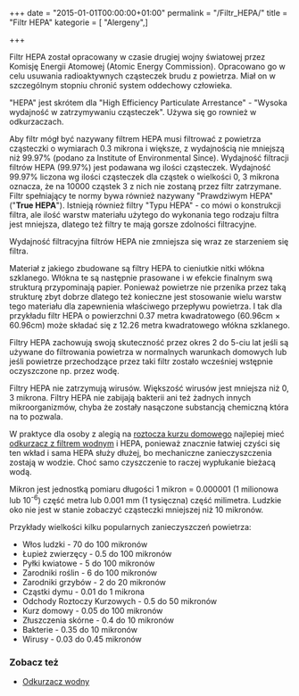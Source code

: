 +++
date = "2015-01-01T00:00:00+01:00"
permalink = "/Filtr_HEPA/"
title = "Filtr HEPA"
kategorie = [ "Alergeny",]

+++

Filtr HEPA został opracowany w czasie drugiej wojny światowej przez Komisję Energii Atomowej (Atomic Energy Commission). Opracowano go w celu usuwania radioaktywnych cząsteczek brudu z powietrza. Miał on w szczególnym stopniu chronić system oddechowy człowieka.

"HEPA" jest skrótem dla "High Efficiency Particulate Arrestance" - "Wysoka wydajność w zatrzymywaniu cząsteczek". Używa się go rownież w odkurzaczach.

Aby filtr mógł być nazywany filtrem HEPA musi filtrować z powietrza cząsteczki o wymiarach 0.3 mikrona i większe, z wydajnością nie mniejszą niż 99.97% (podano za Institute of Environmental Since). Wydajność filtracji filtrów HEPA (99.97%) jest podawana wg ilości cząsteczek. Wydajność 99.97% liczona wg ilości cząsteczek dla cząstek o wielkości 0, 3 mikrona oznacza, że na 10000 cząstek 3 z nich nie zostaną przez filtr zatrzymane. Filtr spełniający te normy bywa również nazywany "Prawdziwym HEPA" ("**True HEPA**"). Istnieją również filtry "Typu HEPA" - co mówi o konstrukcji filtra, ale ilość warstw materiału użytego do wykonania tego rodzaju filtra jest mniejsza, dlatego też filtry te mają gorsze zdolności filtracyjne.

Wydajność filtracyjna filtrów HEPA nie zmniejsza się wraz ze starzeniem się filtra.

Materiał z jakiego zbudowane są filtry HEPA to cieniutkie nitki włókna szklanego. Włókna te są następnie prasowane i w efekcie finalnym swą strukturą przypominają papier. Ponieważ powietrze nie przenika przez taką strukturę zbyt dobrze dlatego też konieczne jest stosowanie wielu warstw tego materiału dla zapewnienia właściwego przepływu powietrza. I tak dla przykładu filtr HEPA o powierzchni 0.37 metra kwadratowego (60.96cm × 60.96cm) może składać się z 12.26 metra kwadratowego włókna szklanego.

Filtry HEPA zachowują swoją skuteczność przez okres 2 do 5-ciu lat jeśli są używane do filtrowania powietrza w normalnych warunkach domowych lub jeśli powietrze przechodzące przez taki filtr zostało wcześniej wstępnie oczyszczone np. przez wodę.

Filtry HEPA nie zatrzymują wirusów. Większość wirusów jest mniejsza niż 0, 3 mikrona. Filtry HEPA nie zabijają bakterii ani też żadnych innych mikroorganizmów, chyba że zostały nasączone substancją chemiczną która na to pozwala.

W praktyce dla osoby z alegią na [roztocza kurzu domowego](/atopedia/Roztocze_kurzu_domowego "wikilink") najlepiej mieć [odkurzacz z filtrem wodnym](/atopedia/Odkurzacz_wodny "wikilink") i HEPA, ponieważ znacznie łatwiej czyści się ten wkład i sama HEPA służy dłużej, bo mechaniczne zanieczyszczenia zostają w wodzie. Choć samo czyszczenie to raczej wypłukanie bieżacą wodą.

Mikron jest jednostką pomiaru długości 1 mikron = 0.000001 (1 milionowa lub 10<sup>-6</sup>) część metra lub 0.001 mm (1 tysięczna) część milimetra. Ludzkie oko nie jest w stanie zobaczyć cząsteczki mniejszej niż 10 mikronów.

Przykłady wielkości kilku popularnych zanieczyszczeń powietrza:

-   Włos ludzki - 70 do 100 mikronów
-   Łupież zwierzęcy - 0.5 do 100 mikronów
-   Pyłki kwiatowe - 5 do 100 mikronów
-   Zarodniki roślin - 6 do 100 mikronów
-   Zarodniki grzybów - 2 do 20 mikronów
-   Cząstki dymu - 0.01 do 1 mikrona
-   Odchody Roztoczy Kurzowych - 0.5 do 50 mikronów
-   Kurz domowy - 0.05 do 100 mikronów
-   Złuszczenia skórne - 0.4 do 10 mikronów
-   Bakterie - 0.35 do 10 mikronów
-   Wirusy - 0.03 do 0.45 mikronów

### Zobacz też

-   [Odkurzacz wodny](/atopedia/Odkurzacz_wodny "wikilink")
